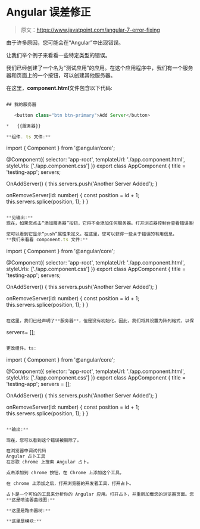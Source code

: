 # Angular 误差修正

> 原文：<https://www.javatpoint.com/angular-7-error-fixing>

由于许多原因，您可能会在“Angular”中出现错误。

让我们举个例子来看看一些特定类型的错误。

我们已经创建了一个名为“测试应用”的应用。在这个应用程序中，我们有一个服务器和页面上的一个按钮，可以创建其他服务器。

在这里，**component.html**文件包含以下代码:

```js

## 我的服务器

   <button class="btn btn-primary">Add Server</button>

*   {{服务器}}

**组件. ts 文件:**

```

import { Component } from '@angular/core';

@Component({
  selector: 'app-root',
  templateUrl: './app.component.html',
  styleUrls: ['./app.component.css']
})
export class AppComponent {
  title = 'testing-app';
  servers;

  OnAddServer() {
    this.servers.push('Another Server Added');
  }

  onRemoveServer(id: number) {
    const position = id + 1;
    this.servers.splice(position, 1);
  }
}

```js

**见输出:**
现在，如果您点击“添加服务器”按钮，它将不会添加任何服务器。打开浏览器控制台查看错误类型。

您可以看到它显示“push”属性未定义。在这里，您可以获得一些关于错误的有用信息。
**我们来看看 component.ts 文件:**

```

import { Component } from '@angular/core';

@Component({
  selector: 'app-root',
  templateUrl: './app.component.html',
  styleUrls: ['./app.component.css']
})
export class AppComponent {
  title = 'testing-app';
  servers;

  OnAddServer() {
    this.servers.push('Another Server Added');
  }

  onRemoveServer(id: number) {
    const position = id + 1;
    this.servers.splice(position, 1);
  }
}

```js

在这里，我们已经声明了**服务器**，但是没有初始化。因此，我们将其设置为阵列格式，以保留新创建的服务器。所以，把它改成:

```

servers= [];

```js

更改组件。ts:

```

import { Component } from '@angular/core';

@Component({
  selector: 'app-root',
  templateUrl: './app.component.html',
  styleUrls: ['./app.component.css']
})
export class AppComponent {
  title = 'testing-app';
  servers = [];

  OnAddServer() {
    this.servers.push('Another Server Added');
  }

  onRemoveServer(id: number) {
    const position = id + 1;
    this.servers.splice(position, 1);
  }
}

```js

**输出:**

现在，您可以看到这个错误被删除了。

在浏览器中调试代码
Angular 占卜工具
在谷歌 chrome 上搜索 Angular 占卜。

点击添加到 chrome 按钮，在 Chrome 上添加这个工具。

在 chrome 上添加之后，打开浏览器的开发者工具，打开占卜。

占卜是一个可怕的工具来分析你的 Angular 应用。打开占卜，并重新加载您的浏览器页面。您将看到如下页面:
**这是喷油器曲线图:**

**这里是路由器树:**

**这里是模块:**

```